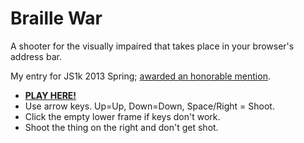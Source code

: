 # Braille War

A shooter for the visually impaired that takes place in your browser's address bar.

My entry for JS1k 2013 Spring; [awarded an honorable mention](https://gist.github.com/zz85/5522800).

 * [**PLAY HERE!**](http://js1k.com/2013-spring/demo/1377)
 * Use arrow keys. Up=Up, Down=Down, Space/Right = Shoot.  
 * Click the empty lower frame if keys don't work. 
 * Shoot the thing on the right and don't get shot.

